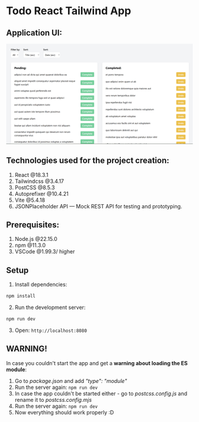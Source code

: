 # Todo React Tailwind App

## Application UI:
![to-do-app-screenshot](./to-do-app-screenshot.png)

## Technologies used for the project creation:
1. React @18.3.1
2. Tailwindcss @3.4.17
3. PostCSS @8.5.3
4. Autoprefixer @10.4.21
5. Vite @5.4.18
6. JSONPlaceholder API — Mock REST API for testing and prototyping.

## Prerequisites:
1. Node.js @22.15.0
2. npm @11.3.0
3. VSCode @1.99.3/ higher
   
## Setup
1. Install dependencies:
```bash
npm install
```
2. Run the development server:
```bash
npm run dev
```
3. Open: ```http://localhost:8080```

## WARNING!
In case you couldn't start the app and get a **warning about loading the ES module**:
1. Go to *package.json* and add *"type": "module"*
2. Run the server again: ```npm run dev```
3. In case the app couldn't be started either - go to *postcss.config.js* and rename it to *postcss.config.mjs*
4. Run the server again: ```npm run dev```
5. Now everything should work properly :D
